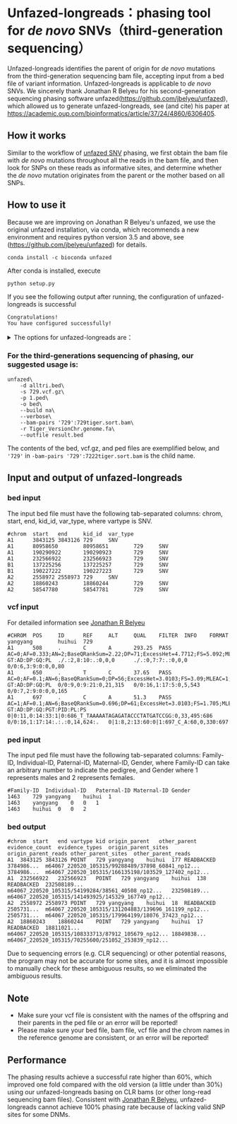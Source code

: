 # Unfazed-longreads：phasing tool for *de novo* SNVs（third-generation sequencing）

Unfazed-longreads identifies the parent of origin for *de novo* mutations from the third-generation sequencing bam file, accepting input from a bed file of variant information. Unfazed-longreads is applicable to *de novo* SNVs. We sincerely thank Jonathan R Belyeu for his second-generation sequencing phasing software unfazed(https://github.com/jbelyeu/unfazed), which allowed us to generate unfazed-longreads, see (and cite) his paper at https://academic.oup.com/bioinformatics/article/37/24/4860/6306405.

## How it works

Similar to the workflow of [unfazed SNV](https://github.com/jbelyeu/unfazed#extended-read-backed-phasing-snvindeldeldupinv) phasing, we first obtain the bam file with *de novo* mutations throughout all the reads in the bam file, and then look for SNPs on these reads as informative sites, and determine whether the *de novo* mutation originates from the parent or the mother based on all SNPs.

## How to use it

Because we are improving on Jonathan R Belyeu's unfazed, we use the original unfazed installation, via conda, which recommends a new environment and requires python version 3.5 and above, see (https://github.com/jbelyeu/unfazed) for details.

```shell
conda install -c bioconda unfazed
```

After conda is installed, execute

```shell
python setup.py
```

If you see the following output after running, the configuration of unfazed-longreads is successful

```
Congratulations!
You have configured successfully!
```

<details>
    <summary>The options for unfazed-longreads are：</summary>
    <pre><code>
        UNFAZED v1.0.2
usage: unfazed [-h] [-v] -d DNMS -s SITES -p PED [-b BAM_DIR]
               [--bam-pairs [BAM_PAIRS [BAM_PAIRS ...]]] [-t THREADS]
               [-o {vcf,bed}] [--include-ambiguous] [--verbose]
               [--outfile OUTFILE] [-r REFERENCE] -g {37,38,na}
               [--no-extended] [--multiread-proc-min MULTIREAD_PROC_MIN] [-q]
               [--min-gt-qual MIN_GT_QUAL] [--min-depth MIN_DEPTH]
               [--ab-homref AB_HOMREF] [--ab-homalt AB_HOMALT]
               [--ab-het AB_HET] [--evidence-min-ratio EVIDENCE_MIN_RATIO]
               [--search-dist SEARCH_DIST]
               [--insert-size-max-sample INSERT_SIZE_MAX_SAMPLE]
               [--min-map-qual MIN_MAP_QUAL] [--stdevs STDEVS]
               [--readlen READLEN] [--split-error-margin SPLIT_ERROR_MARGIN]
               [--max-reads MAX_READS]
        optional arguments:
  -h, --help            show this help message and exit
  -v, --version         Installed version (1.0.2)
  -d DNMS, --dnms DNMS  valid VCF OR BED file of the DNMs of interest> If BED,
                        must contain chrom, start, end, kid_id, var_type
                        columns (default: None)
  -s SITES, --sites SITES
                        sorted/bgzipped/indexed VCF/BCF file of SNVs to
                        identify informative sites. Must contain each kid and
                        both parents (default: None)
  -p PED, --ped PED     ped file including the kid and both parent IDs
                        (default: None)
  -b BAM_DIR, --bam-dir BAM_DIR
                        directory where bam/cram files (named {sample_id}.bam
                        or {sample_id}.cram) are stored for offspring. If not
                        included, --bam-pairs must be set (default: None)
  --bam-pairs [BAM_PAIRS [BAM_PAIRS ...]]
                        space-delimited list of pairs in the format
                        {sample_id}:{bam_path} where {sample_id} matches an
                        offspring id from the dnm file. Can be used with
                        --bam-dir arg, must be used in its absence (default:
                        None)
  -t THREADS, --threads THREADS
                        number of threads to use (default: 2)
  -o {bed}, --output-type {bed}
                        choose output type. If --dnms is not a VCF/BCF, output
                        must be to BED format. Defaults to match --dnms input
                        file (default: None)
  --include-ambiguous   include ambiguous phasing results (default: False)
  --verbose             print verbose output including sites and reads used
                        for phasing. Only applies to BED output (default:
                        False)
  --outfile OUTFILE     name for output file. Defaults to stdout (default:
                        /dev/stdout)
  -r REFERENCE, --reference REFERENCE
                        reference fasta file (required for crams) (default:
                        None)
  -g {37,38,na}, --build {37,38,na}
                        human genome build, used to determine sex chromosome
                        pseudoautosomal regions. If `na` option is chosen, sex
                        chromosomes will not be auto-phased. HG19/GRCh37
                        interchangeable (default: None)
  --no-extended         do not perform extended read-based phasing (default
                        True) (default: False)
  --multiread-proc-min MULTIREAD_PROC_MIN
                        min number of variants required to perform multiple
                        parallel reads of the sites file (default: 1000)
  -q, --quiet           no logging of variant processing data (default: False)
  --min-gt-qual MIN_GT_QUAL
                        min genotype and base quality for informative sites
                        (default: 20)
  --min-depth MIN_DEPTH
                        min coverage for informative sites (default: 10)
  --ab-homref AB_HOMREF
                        allele balance range for homozygous reference
                        informative sites (default: 0.0:0.2)
  --ab-homalt AB_HOMALT
                        allele balance range for homozygous alternate
                        informative sites (default: 0.8:1.0)
  --ab-het AB_HET       allele balance range for heterozygous informative
                        sites (default: 0.2:0.8)
  --evidence-min-ratio EVIDENCE_MIN_RATIO
                        minimum ratio of evidence for a parent to provide an
                        unambiguous call. Default 10:1 (default: 1)
  --search-dist SEARCH_DIST
                        maximum search distance from variant for informative
                        sites (in bases) (default: 30000)
  --insert-size-max-sample INSERT_SIZE_MAX_SAMPLE
                        maximum number of read inserts to sample in order to
                        estimate concordant read insert size (default:
                        1000000)
  --min-map-qual MIN_MAP_QUAL
                        minimum map quality for reads (default: 1)
  --stdevs STDEVS       number of standard deviations from the mean insert
                        length to define a discordant read (default: 3)
  --readlen READLEN     expected length of input reads (default: 15000)
  --split-error-margin SPLIT_ERROR_MARGIN
                        margin of error for the location of split read
                        clipping in bases (default: 5)
  --max-reads MAX_READS
                        maximum number of reads to collect for phasing a
                        single variant (default: 100)
                        </code></pre>
</details>

### For the third-generations sequencing of phasing, our suggested usage is:

```shell
unfazed\
    -d alltri.bed\
    -s 729.vcf.gz\
    -p 1.ped\
    -o bed\
    --build na\
    --verbose\
    --bam-pairs '729':729tiger.sort.bam\
    -r Tiger_VersionChr.genome.fa\
    --outfile result.bed
```

The contents of the bed, vcf.gz, and ped files are exemplified below, and `'729'` in `-bam-pairs '729':7222tiger.sort.bam` is the child name.

## Input and output of unfazed-longreads

### bed input

The input bed file must have the following tab-separated columns: chrom, start, end, kid_id, var_type, where vartype is SNV.

```
#chrom  start   end     kid_id  var_type
A1      3843125 3843126 729     SNV
A1      80958650        80958651        729     SNV
A1      190290922       190290923       729     SNV
A1      232566922       232566923       729     SNV
B1      137225256       137225257       729     SNV
B1      190227222       190227223       729     SNV
A2      2558972 2558973 729     SNV
A2      18860243        18860244        729     SNV
A2      58547780        58547781        729     SNV
```

### vcf input

For detailed information see [Jonathan R Belyeu](https://github.com/jbelyeu/unfazed#vcf-annotations 'vcf')

```
#CHROM  POS     ID      REF     ALT     QUAL    FILTER  INFO    FORMAT  yangyang        huihui  729
A1      508     .       C       A       293.25  PASS    AC=0;AF=0.333;AN=2;BaseQRankSum=2.22;DP=71;ExcessHet=4.7712;FS=5.092;MLEAC=3;MLEAF=0.5;MQ=41.25;MQRankSum=0.674;QD=8.15;ReadPosRankSum=3.65;SOR=1.776   GT:AD:DP:GQ:PL  ./.:2,8:10:.:0,0,0      ./.:0,7:7:.:0,0,0       0/0:6,3:9:0:0,0,80
A1      650     .       T       C       37.65   PASS    AC=0;AF=0.1;AN=6;BaseQRankSum=0;DP=56;ExcessHet=3.0103;FS=3.09;MLEAC=1;MLEAF=0.1;MQ=56.43;MQRankSum=-2.838;QD=3.42;ReadPosRankSum=-0.068;SOR=2.494      GT:AD:DP:GQ:PL  0/0:9,0:9:21:0,21,315   0/0:16,1:17:5:0,5,543   0/0:7,2:9:0:0,0,165
A1      697     .       C       A       51.3    PASS    AC=1;AF=0.1;AN=6;BaseQRankSum=0.696;DP=61;ExcessHet=3.0103;FS=1.705;MLEAC=1;MLEAF=0.1;MQ=57.82;MQRankSum=-1.521;QD=5.13;ReadPosRankSum=1.07;SOR=0.321   GT:AD:DP:GQ:PGT:PID:PL:PS       0|0:11,0:14:33:1|0:686_T_TAAAAATAGAGATACCCTATGATCCGG:0,33,495:686       0/0:16,1:17:14:.:.:0,14,624:.   0|1:8,2:13:60:0|1:697_C_A:60,0,330:697
```

### ped input

The input ped file must have the following tab-separated columns: Family-ID, Individual-ID, Paternal-ID, Maternal-ID, Gender, where Family-ID can take an arbitrary number to indicate the pedigree, and Gender where 1 represents males and 2 represents females.

```
#Family-ID	Individual-ID	Paternal-ID	Maternal-ID	Gender
1463	729	yangyang	huihui	1
1463	yangyang	0	0	1
1463	huihui	0	0	2
```

### bed output

```
#chrom	start	end	vartype	kid	origin_parent	other_parent	evidence_count	evidence_types	origin_parent_sites	origin_parent_reads	other_parent_sites	other_parent_reads
A1	3843125	3843126	POINT	729	yangyang	huihui	177	READBACKED	3784986...	m64067_220520_105315/99288489/37898_60841_np12...	3784986...	m64067_220520_105315/166135198/103529_127402_np12...
A1	232566922	232566923	POINT	729	yangyang	huihui	138	READBACKED	232508189...	m64067_220520_105315/54199284/38561_40508_np12...	232508189...	m64067_220520_105315/141493925/145329_167749_np12...
A2	2558972	2558973	POINT	729	yangyang	huihui	18	READBACKED	2505731...	m64067_220520_105315/131204883/139696_161199_np12...	2505731...	m64067_220520_105315/179964199/18076_37423_np12...
A2	18860243	18860244	POINT	729	yangyang	huihui	17	READBACKED	18811021...	m64067_220520_105315/108333713/87912_105679_np12...	18849838...	m64067_220520_105315/70255600/251052_253839_np12...
```

Due to sequencing errors (e.g. CLR sequencing) or other potential reasons, the program may not be accurate for some sites, and it is almost impossible to manually check for these ambiguous results, so we eliminated the ambiguous results.

## Note

- Make sure your vcf file is consistent with the names of the offspring and their parents in the ped file or an error will be reported!
- Please make sure your bed file, bam file, vcf file and the chrom names in the reference genome are consistent, or an error will be reported!

## Performance

The phasing  results achieve a successful rate higher than 60%, which improved one fold compared with the old version (a little under than 30%) using our unfazed-longreads basing on CLR bams (or other long-read sequencing bam files).  Consistent with [Jonathan R Belyeu](https://github.com/jbelyeu/unfazed 'unfazed'), unfazed-longreads cannot achieve 100% phasing rate  because of  lacking valid SNP sites for some DNMs.
